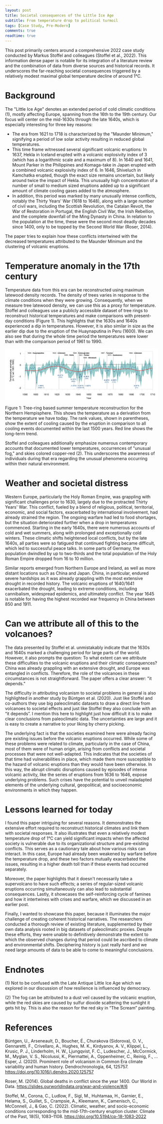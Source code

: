 ```yaml
---
layout: post
title: Societal consequences of the Little Ice Age
subtitle: From temperature drop to political turmoil
tags: [Case Study, Pre-Modern]
comments: true
readtime: true
---
```


This post primarily centers around a comprehensive 2022 case study conducted by Markus Stoffel and colleagues (Stoffel et al., 2022). This information dense paper is notable for its integration of a literature review and the combination of data from diverse sources and historical records. It underscores the far-reaching societal consequences triggered by a relatively modest maximal global temperature decline of around 1°C.

# Background
The "Little Ice Age" denotes an extended period of cold climatic conditions (1), mostly affecting Europe, spanning from the 16th to the 19th century. Our focus will center on the mid-1630s through the late 1640s, which is especially interesting for three key reasons:

* The era from 1621 to 1718 is characterized by the "Maunder Minimum," signifying a period of low solar activity resulting in reduced global temperatures.
* This time frame witnessed several significant volcanic eruptions: In 1637, Hekla in Iceland erupted with a volcanic explosivity index of 3 (which has a logarithmic scale and a maximum of 8). In 1640 and 1641, Mount Parker in the Philippines and Komaga-take in Japan erupted with a combined volcanic explosivity index of 6. In 1646, Shiveluch in Kamchatka erupted, though the exact size remains uncertain, but likely around twice the impact of Hekla. This unusually high concentration of a number of small to medium sized eruptions added up to a significant amount of climate cooling gases added to the atmosphere. 
* In addition, this period was marked by many unusually intense conflicts, notably the Thirty Years’ War (1618 to 1648), along with a large number of civil wars, including the Scottish Revolution, the Catalan Revolt, the War of Restoration in Portugal, the English Civil War, the Irish Rebellion, and the complete downfall of the Ming Dynasty in China. In relation to the population at the time, these were the second most deadly decades since 1400, only to be topped by the Second World War (Roser, 2014). 

The paper tries to explain how these conflicts intertwined with the decreased temperatures attributed to the Maunder Minimum and the clustering of volcanic eruptions.

# Temperature anomaly in the 17th century

Temperature data from this era can be reconstructed using maximum latewood density records. The density of trees varies in response to the climate conditions when they were growing. Consequently, when we measure tree latewood density, we can use this as a proxy for temperature. Stoffel and colleagues use a publicly accessible dataset of tree rings to reconstruct historical temperatures and make comparisons with present-day conditions (Figure 1). This highlights that the 1630s and 1640s experienced a dip in temperatures. However, it is also similar in size as the earlier dip due to the eruption of the Huaynaputina in Peru (1600). We can also see that during the whole time period the temperatures were lower than with the comparison period of 1961 to 1990.

![Temperature Anomaly](https://raw.githubusercontent.com/florianjehn/Societal_Collapse/main/assets/img/stoffel.png)

Figure 1: Tree-ring based summer temperature reconstruction for the Northern Hempisphere. This shows the temperature as a derivation from the temperature we have today. The rank values, shown in parentheses, show the extent of cooling caused by the eruption in comparison to all cooling events documented within the last 1500 years. Red line shows the long-term trend. 

Stoffel and colleagues additionally emphasize numerous contemporary accounts that documented lower temperatures, occurrences of "unusual fog," and skies colored copper-red (2). This underscores the awareness of individuals during that era regarding the unusual phenomena occurring within their natural environment.

# Weather and societal distress

Western Europe, particularly the Holy Roman Empire, was grappling with significant challenges prior to 1630, largely due to the protracted Thirty Years' War. This conflict, fueled by a blend of religious, political, territorial, economic, and social factors, exacerbated by international involvement, had already strained the region. The ongoing warfare had led to food shortages, but the situation deteriorated further when a drop in temperatures commenced. Starting in the early 1640s, there were numerous accounts of cold and wet summers, along with prolonged and exceptionally cold winters. These climatic shifts heightened local conflicts, but by the late 1640s, all parties were so fatigued that continued fighting became difficult, which led to successful peace talks. In some parts of Germany, the population dwindled by up to two-thirds and the total population of the Holy Roman Empire dropped from 16 to 10 million.

Similar reports emerged from Northern Europe and Ireland, as well as more distant locations such as China and Japan. China, in particular, endured severe hardships as it was already grappling with the most extensive drought in recorded history. The volcanic eruptions of 1640/1641 exacerbated the drought, leading to extreme conditions, including cannibalism, widespread epidemics, and ultimately conflict. The year 1645 is notable for having the highest recorded war frequency in China between 850 and 1911.

# Can we attribute all of this to the volcanoes?

The data presented by Stoffel et al. unmistakably indicate that the 1630s and 1640s marked a challenging period for large parts of the world. However, it also prompts the question: To what extent can we attribute these difficulties to the volcanic eruptions and their climatic consequences? China was already grappling with an extensive drought, and Europe was entangled in conflicts. Therefore, the role of the volcanoes in these circumstances is not straightforward. The paper offers a clear answer: "it depends."

The difficulty in attributing volcanism to societal problems in general is also highlighted in another study by Büntgen et al. (2020). Just like Stoffel and co-authors they use big paleoclimatic datasets to draw a direct line from volcanoes to societal effects and just like Stoffel they also conclude with an “it depends”. I mention this here to highlight just how difficult it is to make clear conclusions from paleoclimatic data. The uncertainties are large and it is easy to create a narrative to your liking by cherry picking.  

The underlying fact is that the societies examined here were already facing pre existing issues before the volcanic eruptions occurred. While some of these problems were related to climate, particularly in the case of China, most of them were of human origin, arising from conflicts and societal processes that were not well-adapted. This indicates that the societies of that time had vulnerabilities in place, which made them more susceptible to the hazard of volcanic eruptions than they would have been otherwise.
In this way, the abrupt climatic disruptions caused by episodes of intense volcanic activity, like the series of eruptions from 1636 to 1646, expose underlying problems. Such crises have the potential to unveil maladapted elements of the underlying cultural, geopolitical, and socioeconomic environments in which they happen. 

# Lessons learned for today

I found this paper intriguing for several reasons. It demonstrates the extensive effort required to reconstruct historical climates and link them with societal responses. It also illustrates that even a relatively modest temperature drop of 1°C can yield significant impacts when the affected society is vulnerable due to its organizational structure and pre-existing conflicts. This serves as a cautionary tale about how various risks can interact. In this case, Europe had already been weakened by warfare before the temperature drop, and these two factors mutually exacerbated the issues, resulting in a higher death toll than if these events had occurred separately.

Moreover, the paper highlights that it doesn't necessarily take a supervolcano to have such effects; a series of regular-sized volcanic eruptions occurring simultaneously can also lead to substantial consequences. Lastly, it showcases the self-reinforcing cycle of famines and how it intertwines with crises and warfare, which we discussed in an earlier post.

Finally, I wanted to showcase this paper, because it illuminates the major challenge of creating coherent historical narratives. The researchers conducted a thorough review of existing literature, supplemented by their own data analysis rooted in big datasets of paleoclimatic proxies. Despite these efforts, they were unable to definitively demonstrate the extent to which the observed changes during that period could be ascribed to climate and environmental shifts. Deciphering history is just really hard and we need large amounts of data to be able to come to meaningful conclusions. 

# Endnotes

(1) Not to be confused with the Late Antique Little Ice Age which we explored in our discussion of how resilience is influenced by democracy.

(2) The fog can be attributed to a dust veil caused by the volcanic eruption, while the red skies are caused by sulfur dioxide scattering the sunlight it gets hit by. This is also the reason for the red sky in “The Scream” painting. 

# References

Büntgen, U., Arseneault, D., Boucher, É., Churakova (Sidorova), O. V., Gennaretti, F., Crivellaro, A., Hughes, M. K., Kirdyanov, A. V., Klippel, L., Krusic, P. J., Linderholm, H. W., Ljungqvist, F. C., Ludescher, J., McCormick, M., Myglan, V. S., Nicolussi, K., Piermattei, A., Oppenheimer, C., Reinig, F., … Esper, J. (2020). Prominent role of volcanism in Common Era climate variability and human history. Dendrochronologia, 64, 125757. https://doi.org/10.1016/j.dendro.2020.125757
 
Roser, M. (2014). Global deaths in conflict since the year 1400. Our World in Data. https://slides.ourworldindata.org/war-and-violence/#/6

Stoffel, M., Corona, C., Ludlow, F., Sigl, M., Huhtamaa, H., Garnier, E., Helama, S., Guillet, S., Crampsie, A., Kleemann, K., Camenisch, C., McConnell, J., & Gao, C. (2022). Climatic, weather, and socio-economic conditions corresponding to the mid-17th-century eruption cluster. Climate of the Past, 18(5), 1083–1108. https://doi.org/10.5194/cp-18-1083-2022


